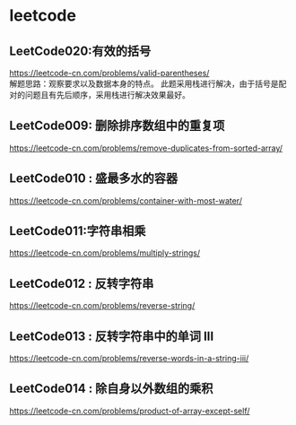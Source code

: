 # leetcode
## LeetCode020:有效的括号      
https://leetcode-cn.com/problems/valid-parentheses/ <br>
解题思路：观察要求以及数据本身的特点。
此题采用栈进行解决，由于括号是配对的问题且有先后顺序，采用栈进行解决效果最好。

## LeetCode009: 删除排序数组中的重复项      
https://leetcode-cn.com/problems/remove-duplicates-from-sorted-array/ <br>

## LeetCode010 : 盛最多水的容器        
https://leetcode-cn.com/problems/container-with-most-water/ <br>

## LeetCode011:字符串相乘           
https://leetcode-cn.com/problems/multiply-strings/ <br>

## LeetCode012 : 反转字符串          
https://leetcode-cn.com/problems/reverse-string/ <br>

## LeetCode013 : 反转字符串中的单词 III       
https://leetcode-cn.com/problems/reverse-words-in-a-string-iii/ <br>

## LeetCode014 : 除自身以外数组的乘积                 
https://leetcode-cn.com/problems/product-of-array-except-self/ <br>
